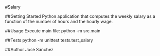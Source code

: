 #Salary

##Getting Started 
Python application that computes the weekly salary as a function of the number of hours and the hourly wage.

##Usage
Execute main file:
   python -m src.main

##Tests
   python -m unittest tests.test_salary

##Author
José Sánchez
